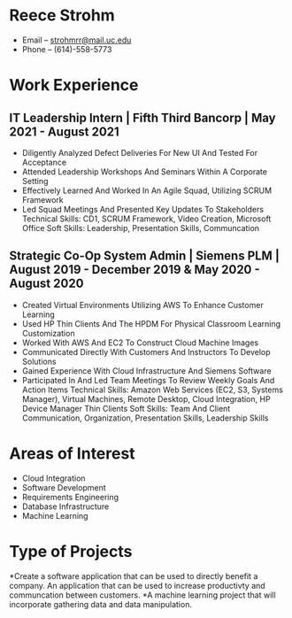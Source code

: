 # Reece Strohm
- Email – strohmrr@mail.uc.edu
- Phone – (614)-558-5773
# Work Experience
## IT Leadership Intern | Fifth Third Bancorp | May 2021 - August 2021
-   Diligently Analyzed Defect Deliveries For New UI And Tested For Acceptance 
-	Attended Leadership Workshops And Seminars Within A Corporate Setting
-	Effectively Learned And Worked In An Agile Squad, Utilizing SCRUM Framework 
-	Led Squad Meetings And Presented Key Updates To Stakeholders  
Technical Skills: CD1, SCRUM Framework, Video Creation, Microsoft Office
Soft Skills: Leadership, Presentation Skills, Communcation
## Strategic Co-Op System Admin | Siemens PLM | August 2019 - December 2019 & May 2020 - August 2020
-	Created Virtual Environments Utilizing AWS To Enhance Customer Learning 
-	Used HP Thin Clients And The HPDM For Physical Classroom Learning Customization
-	Worked With AWS And EC2 To Construct Cloud Machine Images
-	Communicated Directly With Customers And Instructors To Develop Solutions
-   Gained Experience With Cloud Infrastructure And Siemens Software
-   Participated In And Led Team Meetings To Review Weekly Goals And Action Items
Technical Skills: Amazon Web Services (EC2, S3, Systems Manager), Virtual Machines, Remote Desktop, Cloud Integration, HP Device Manager Thin Clients
Soft Skills: Team And Client Communication, Organization, Presentation Skills, Leadership Skills
# Areas of Interest
* Cloud Integration
* Software Development
* Requirements Engineering
* Database Infrastructure
* Machine Learning
# Type of Projects
*Create a software application that can be used to directly benefit a company. An application that can be used to increase productivty and communcation between customers.
*A machine learning project that will incorporate gathering data and data manipulation.